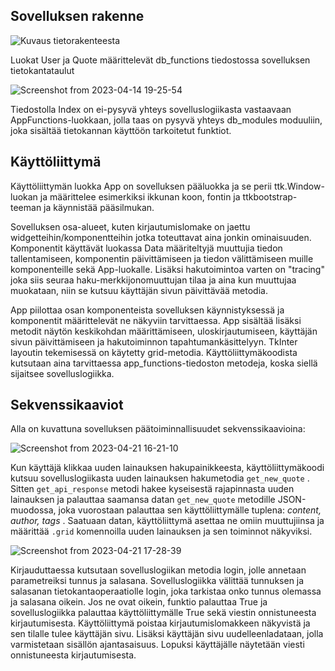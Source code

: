 ## Sovelluksen rakenne

![Kuvaus tietorakenteesta](https://user-images.githubusercontent.com/104189902/232098366-10bafba8-1d7a-40ca-b17e-573a0743ea8a.png)

Luokat User ja Quote määrittelevät db_functions tiedostossa sovelluksen tietokantataulut

![Screenshot from 2023-04-14 19-25-54](https://user-images.githubusercontent.com/104189902/232102272-72021b44-33d3-4576-b20c-c240aef6527f.png)

Tiedostolla Index on ei-pysyvä yhteys sovelluslogiikasta vastaavaan AppFunctions-luokkaan, jolla taas on pysyvä yhteys db_modules moduuliin, joka sisältää tietokannan käyttöön tarkoitetut funktiot.




## Käyttöliittymä

Käyttöliittymän luokka App on sovelluksen pääluokka ja se perii ttk.Window-luokan ja määrittelee esimerkiksi ikkunan koon, fontin ja ttkbootstrap-teeman ja käynnistää pääsilmukan. 

Sovelluksen osa-alueet, kuten kirjautumislomake on jaettu widgetteihin/komponentteihin jotka toteuttavat aina jonkin ominaisuuden. Komponentit käyttävät luokassa Data määriteltyjä muuttujia tiedon tallentamiseen, komponentin päivittämiseen ja tiedon välittämiseen muille komponenteille sekä App-luokalle. Lisäksi hakutoimintoa varten on "tracing" joka siis seuraa haku-merkkijonomuuttujan tilaa ja aina kun muuttujaa muokataan, niin se kutsuu käyttäjän sivun päivittävää metodia.

App piilottaa osan komponenteista sovelluksen käynnistyksessä ja komponentit määrittelevät ne näkyviin tarvittaessa. App sisältää lisäksi metodit näytön keskikohdan määrittämiseen, uloskirjautumiseen, käyttäjän sivun päivittämiseen ja hakutoiminnon tapahtumankäsittelyyn. TkInter layoutin tekemisessä on käytetty grid-metodia. Käyttöliittymäkoodista kutsutaan aina tarvittaessa app_functions-tiedoston metodeja, koska siellä sijaitsee sovelluslogiikka.

## Sekvenssikaaviot 

Alla on kuvattuna sovelluksen päätoiminnallisuudet sekvenssikaavioina:


![Screenshot from 2023-04-21 16-21-10](https://user-images.githubusercontent.com/104189902/233646579-f17151e4-4aa9-46e4-9c12-51a49357bac5.png)

Kun käyttäjä klikkaa uuden lainauksen hakupainikkeesta, käyttöliittymäkoodi kutsuu sovelluslogiikasta uuden lainauksen hakumetodia `get_new_quote` . Sitten `get_api_response` metodi hakee kyseisestä rajapinnasta uuden lainauksen ja palauttaa saamansa datan `get_new_quote` metodille JSON-muodossa, joka vuorostaan palauttaa sen käyttöliittymälle tuplena: *content, author, tags* . Saatuaan datan, käyttöliittymä asettaa ne omiin muuttujiinsa ja määrittää `.grid` komennoilla uuden lainauksen ja sen toiminnot näkyviksi.

![Screenshot from 2023-04-21 17-28-39](https://user-images.githubusercontent.com/104189902/233661967-29023478-63c9-4e0d-8bfa-687ec037666c.png)

Kirjauduttaessa kutsutaan sovelluslogiikan metodia login, jolle annetaan parametreiksi tunnus ja salasana. Sovelluslogiikka välittää tunnuksen ja salasanan tietokantaoperaatiolle login, joka tarkistaa onko tunnus olemassa ja salasana oikein. Jos ne ovat oikein, funktio palauttaa True ja sovelluslogiikka palauttaa käyttöliittymälle True sekä viestin onnistuneesta kirjautumisesta. Käyttöliittymä poistaa kirjautumislomakkeen näkyvistä ja sen tilalle tulee käyttäjän sivu. Lisäksi käyttäjän sivu uudelleenladataan, jolla varmistetaan sisällön ajantasaisuus. Lopuksi käyttäjälle näytetään viesti onnistuneesta kirjautumisesta.
